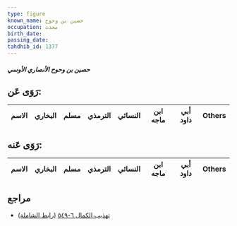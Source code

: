 ```yaml
---
type: figure
known_name: حصين بن وحوح
occupation: محدث
birth_date:
passing_date:
tahdhib_id: 1377
---
```

##### حصين بن وحوح الأنصاري الأوسي

## رَوَى عَن:
| الاسم | البخاري | مسلم | الترمذي | النسائي | ابن ماجه | أبي داود | Others |
| ----- | ------- | ---- | ------- | ------- | -------- | -------- | ------ |
## رَوَى عَنه:
| الاسم | البخاري | مسلم | الترمذي | النسائي | ابن ماجه | أبي داود | Others |
| ----- | ------- | ---- | ------- | ------- | -------- | -------- | ------ |
## مراجع
- [تهذيب الكمال ٦-٥٤٩](obsidian://open?vault=Tahdhib-al-Kamal&file=Figures/١٣٧٧-حصين%20بن%20وحوح%20الأنصاري%20الأوسي) ([رابط الشاملة](https://shamela.ws/book/3722/3213))